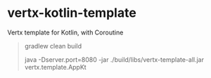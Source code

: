 # vertx-kotlin-template
Vertx template for Kotlin, with Coroutine

> gradlew clean build
>
> java -Dserver.port=8080 -jar ./build/libs/vertx-template-all.jar vertx.template.AppKt
